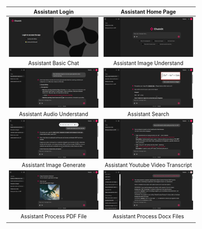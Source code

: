| Assistant Login                                                    | Assistant Home Page                                                |
|:------------------------------------------------------------------:|:------------------------------------------------------------------:|
|![App Screenshot](public/screenshots/Assistant_login.png)           |![App Screenshot](public/screenshots/Assistant_home.png)            |
| Assistant Basic Chat                                               | Assistant Image Understand                                         |
|![App Screenshot](public/screenshots/Assistant_simple_chat.png)     |![App Screenshot](public/screenshots/Assistant_image_understand.png)|
| Assistant Audio Understand                                         | Assistant Search                                                   |
|![App Screenshot](public/screenshots/Assistant_audio_understand.png)|![App Screenshot](public/screenshots/Assistant_websearch.png)       |
| Assistant Image Generate                                           | Assistant Youtube Video Transcript                                 |
|![App Screenshot](public/screenshots/Assistant_image_generate.png)|![App Screenshot](public/screenshots/Assistant_youtube_transcript.png)|
| Assistant Process PDF File                                         | Assistant Process Docx Files                                       |
|                                                                    |                                                                    |
